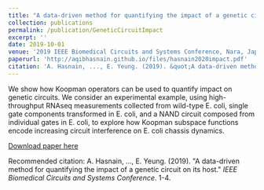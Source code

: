 ```yaml
---
title: "A data-driven method for quantifying the impact of a genetic circuit on its host"
collection: publications
permalink: /publication/GeneticCircuitImpact
excerpt: ''
date: 2019-10-01
venue: '2019 IEEE Biomedical Circuits and Systems Conference, Nara, Japan'
paperurl: 'http://aqibhasnain.github.io/files/hasnain2020impact.pdf'
citation: 'A. Hasnain, ..., E. Yeung. (2019). &quot;A data-driven method for quantifying the impact of a genetic circuit on its host.&quot; <i>IEEE Biomedical Circuits and Systems Conference</i>. 1-4.'
---
```

We show how Koopman operators can be used to quantify impact on genetic circuits. We consider an experimental example, using high-throughput RNAseq measurements collected from wild-type E. coli, single gate components transformed in E. coli, and a NAND circuit composed from individual gates in E. coli, to explore how Koopman subspace functions encode increasing circuit interference on E. coli chassis dynamics.

[Download paper here](http://aqibhasnain.github.io/files/hasnain2020impact.pdf)

Recommended citation: A. Hasnain, ..., E. Yeung. (2019). &quot;A data-driven method for quantifying the impact of a genetic circuit on its host.&quot; <i>IEEE Biomedical Circuits and Systems Conference</i>. 1-4.